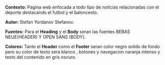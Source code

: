 **Contexto:** Pagina web enfocada a todo tipo de noticias relacionadas con el deporte destacando el futbol y el baloncesto.

**Autor:** Stefan Yordanov Stefanov.

**Fuentes:** Para el **Heading** y el **Body** seran las fuentes BEBAS NEUE(HEADER) Y OPEN SANS (BODY).

**Colores:** Tanto el **Header** como el **Footer** seran color negro solido de fondo pero su color de texto sera blanco , botones y navegacion naranja intenso y texto del contenido en gris oscuro.   
